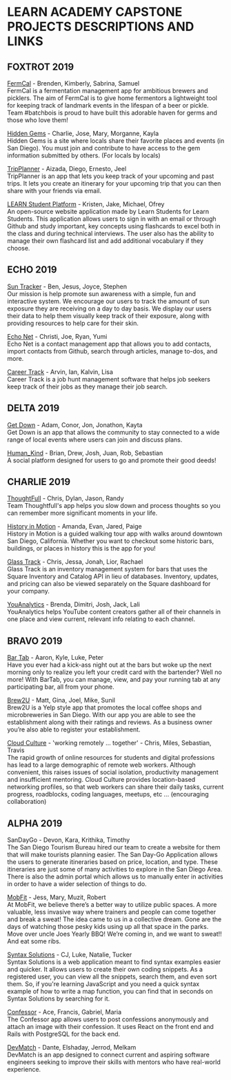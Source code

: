 # LEARN ACADEMY CAPSTONE PROJECTS DESCRIPTIONS AND LINKS

## FOXTROT 2019

[FermCal](https://still-mesa-99506.herokuapp.com/) - Brenden, Kimberly, Sabrina, Samuel    
FermCal is a fermentation management app for ambitious brewers and picklers. The aim of FermCal is to give home fermentors a lightweight tool for keeping track of landmark events in the lifespan of a beer or pickle. Team #batchbois is proud to have built this adorable haven for germs and those who love them!

[Hidden Gems](https://nameless-savannah-62731.herokuapp.com/) - Charlie, Jose, Mary, Morganne, Kayla  
Hidden Gems is a site where locals share their favorite places and events (in San Diego). You must join and contribute to have access to the gem information submitted by others.
(For locals by locals)

[TripPlanner](https://glacial-bastion-31936.herokuapp.com/) - Aizada, Diego, Ernesto, Jeel  
TripPlanner is an app that lets you keep track of your upcoming and past trips. It lets you create an itinerary for your upcoming trip that you can then share with your friends via email.

[LEARN Student Platform](https://obscure-reaches-13754.herokuapp.com/) - Kristen, Jake, Michael, Ofrey  
An open-source website application made by Learn Students for Learn Students. This application allows users to sign in with an email or through Github and study important, key concepts using flashcards to excel both in the class and during technical interviews. The user also has the ability to manage their own flashcard list and add additional vocabulary if they choose.


## ECHO 2019

[Sun Tracker](https://intense-hollows-99361.herokuapp.com/) - Ben, Jesus, Joyce, Stephen    
Our mission is help promote sun awareness with a simple, fun and interactive system. We encourage our users to track the amount of sun exposure they are receiving on a day to day basis. We display our users their data to help them visually keep track of their exposure, along with providing resources to help care for their skin.

[Echo Net](http://echo-net.herokuapp.com/) - Christi, Joe, Ryan, Yumi  
Echo Net is a contact management app that allows you to add contacts, import contacts from Github, search through articles, manage to-dos, and more.

[Career Track](http://career-track-kali.herokuapp.com/) - Arvin, Ian, Kalvin,  Lisa  
Career Track is a job hunt management software that helps job seekers keep track of their jobs as they manage their job search.

## DELTA 2019
[Get Down](https://quiet-peak-08707.herokuapp.com/) - Adam, Conor, Jon, Jonathon, Kayta  
Get Down is an app that allows the community to stay connected to a wide range of local events where users can join and discuss plans.

[Human_Kind](http://cryptic-crag-66013.herokuapp.com/) - Brian, Drew, Josh, Juan, Rob, Sebastian  
A social platform designed for users to go and promote their good deeds!

## CHARLIE 2019

[ThoughtFull](https://nameless-oasis-66768.herokuapp.com/) - Chris, Dylan, Jason, Randy    
Team Thoughtfull's app helps you slow down and process thoughts so you can remember more significant moments in your life.

[History in Motion](https://radiant-bastion-26413.herokuapp.com/) - Amanda, Evan, Jared, Paige  
History in Motion is a guided walking tour app with walks around downtown San Diego, California. Whether you want to checkout some historic bars, buildings, or places in history this is the app for you!


[Glass Track](https://guarded-garden-91447.herokuapp.com/) - Chris, Jessa, Jonah, Lior, Rachael  
Glass Track is an inventory management system for bars that uses the Square Inventory and Catalog API in lieu of databases. Inventory, updates, and pricing can also be viewed separately on the Square dashboard for your company.

[YouAnalytics](https://immense-sierra-25184.herokuapp.com/) - Brenda, Dimitri, Josh, Jack, Lali    
YouAnalytics helps YouTube content creators gather all of their channels in one place and view current, relevant info relating to each channel.

## BRAVO 2019

[Bar Tab](https://stark-citadel-11929.herokuapp.com/) - Aaron, Kyle, Luke, Peter  
Have you ever had a kick-ass night out at the bars but woke up the next morning only to realize you left your credit card with the bartender? Well no more! With BarTab, you can manage, view, and pay your running tab at any participating bar, all from your phone.

[Brew2U](https://shrouded-gorge-53412.herokuapp.com/) - Matt, Gina, Joel, Mike,  Sunil  
Brew2U is a Yelp style app that promotes the local coffee shops and microbreweries in San Diego. With our app you are able to see the establishment along with their ratings and reviews. As a business owner you’re also able to register your establishment.

[Cloud Culture](https://shrouded-sea-28469.herokuapp.com/) -  'working remotely ... together' - Chris, Miles, Sebastian, Travis  
The rapid growth of online resources for students and digital professions has lead to a large demographic of remote web workers. Although convenient, this raises issues of social isolation, productivity management and insufficient mentoring. Cloud Culture provides location-based networking profiles, so that web workers can share their daily tasks, current progress, roadblocks, coding languages, meetups, etc ... (encouraging collaboration)

## ALPHA 2019

SanDayGo - Devon, Kara, Krithika, Timothy  
The San Diego Tourism Bureau hired our team to create a website for them that will make tourists planning easier. The San Day-Go Application allows the users to generate itineraries based on price, location, and type. These itineraries are just some of many activities to explore in the San Diego Area.  There is also the admin portal which allows us to manually enter in activities in order to have a wider selection of things to do.

[MobFit](https://fierce-dusk-91597.herokuapp.com/) - Jess, Mary, Muzit, Robert   
At MobFit, we believe there’s a better way to utilize public spaces. A more valuable, less invasive way where trainers and people can come together and break a sweat! The idea came to us in a collective dream. Gone are the days of watching those pesky kids using up all that space in the parks. Move over uncle Joes Yearly BBQ! We’re coming in, and we want to sweat!! And eat some ribs.

[Syntax Solutions](http://glacial-chamber-74968.herokuapp.com) - CJ, Luke, Natalie, Tucker  
Syntax Solutions is a web application meant to find syntax examples easier and quicker. It allows users to create their own coding snippets. As a registered user, you can view all the snippets, search them, and even sort them. So, if you're learning JavaScript and you need a quick syntax example of how to write a map function, you can find that in seconds on Syntax Solutions by searching for it.

[Confessor](https://blooming-shore-45501.herokuapp.com/) - Ace, Francis, Gabriel, Maria  
The Confessor app allows users to post confessions anonymously and attach an image with their confession. It uses React on the front end and Rails with PostgreSQL for the back end.


[DevMatch](https://limitless-depths-51712.herokuapp.com/) - Dante, Elshaday, Jerrod, Melkam  
DevMatch is an app designed to connect current and aspiring software engineers seeking to improve their skills with mentors who have real-world experience.
